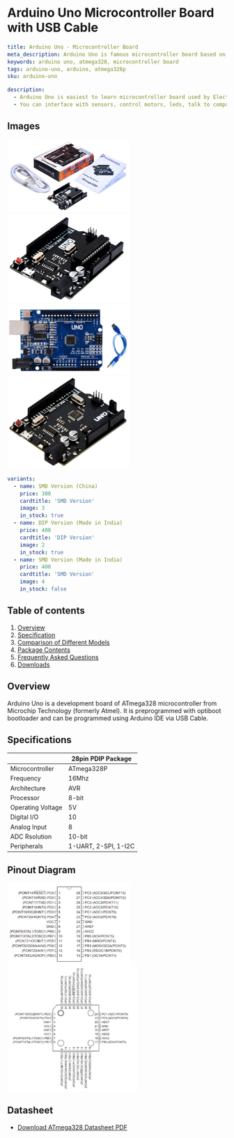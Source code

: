 # Arduino Uno Microcontroller Board with USB Cable

``` yaml
title: Arduino Uno - Microcontroller Board
meta_description: Arduino Uno is famous microcontroller board based on ATmega328P ic
keywords: arduino uno, atmega328, microcontroller board
tags: arduino-uno, arduino, atmega328p
sku: arduino-uno
```

``` yaml
description: 
  - Arduino Uno is easiest to learn microcontroller board used by Electronics Engineers to quickly make their project. 
  - You can interface with sensors, control motors, leds, talk to computer and much more.
```

## Images
<p float="left">
  <img alt="Arduino Uno with USB Cable" 
       src="/storage/product/arduino-uno/arduino-uno-dip-with-usb-cable.png" width="280" 
   />
  <img alt="Arduino Uno Microcontroller Board" 
       src="/storage/product/arduino-uno/arduino-uno-dip-board.png" width="280" 
   />
  <img alt="Arduino Uno SMD China" 
       src="/storage/product/arduino-uno/arduino-uno-smd-china.png" width="280" 
   />
  <img alt="Arduino Uno SMD India" 
       src="/storage/product/arduino-uno/arduino-uno-smd-board.png" width="280" 
   />
</p>

``` yaml
variants:
  - name: SMD Version (China)
    price: 300
    cardtitle: 'SMD Version'
    image: 3
    in_stock: true
  - name: DIP Version (Made in India)
    price: 400
    cardtitle: 'DIP Version'
    image: 2
    in_stock: true
  - name: SMD Version (Made in India)
    price: 400
    cardtitle: 'SMD Version'
    image: 4
    in_stock: false
```

## Table of contents
1. [Overview](#Overview)
2. [Specification](#Specification)
3. [Comparison of Different Models](#Comparison)
4. [Package Contents](#BoxContents)
5. [Frequently Asked Questions](#FAQ)
6. [Downloads](#Downloads)


## Overview <a name="Overview"></a>
Arduino Uno is a development board of ATmega328 microcontroller from Microchip Technology (formerly Atmel). It is preprogrammed with optiboot bootloader and can be programmed using Arduino IDE via USB Cable.

## Specifications <a name="Specifications"></a>
||28pin PDIP Package|
|-|-|
|Microcontroller|ATmega328P|
|Frequency|16Mhz|
|Architecture|AVR|
|Processor|8-bit|
|Operating Voltage|5V|
|Digital I/O|10|
|Analog Input|8|
|ADC Rsolution|10-bit|
|Peripherals|1-UART, 2-SPI, 1-I2C|



## Pinout Diagram <a name="Pinout"></a>

<p float="left">
  <img title="DIP Atmega328P" 
       alt="atmega328p 28pin pdip package pinout diagram" 
       src="/media/ic/atmega328p/atmega328p_28pin_pdip_package_pinout.PNG" width="280" 
   /> 
  <img title="TQFP Atmega328P" 
       alt="atmega328p 32pin tqfp package pinout diagram" 
       src="/media/ic/atmega328p/atmega328p_32pin_tqfp_package_pinout.PNG" width="300" 
   /> 
</p>

## Datasheet <a name="Datasheet"></a>
- <a href="/media/ic/atmega328p/ATmega328P_Datasheet.pdf" target="_blank" rel="nofollow">Download ATmega328 Datasheet PDF</a>

